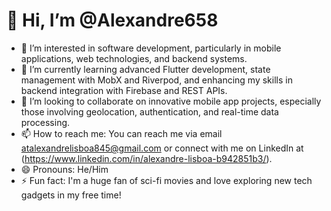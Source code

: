 # 👋 Hi, I’m @Alexandre658

- 👀 I’m interested in software development, particularly in mobile applications, web technologies, and backend systems.
- 🌱 I’m currently learning advanced Flutter development, state management with MobX and Riverpod, and enhancing my skills in backend integration with Firebase and REST APIs.
- 💞️ I’m looking to collaborate on innovative mobile app projects, especially those involving geolocation, authentication, and real-time data processing.
- 📫 How to reach me: You can reach me via email atalexandrelisboa845@gmail.com or connect with me on LinkedIn at (https://www.linkedin.com/in/alexandre-lisboa-b942851b3/).
- 😄 Pronouns: He/Him
- ⚡ Fun fact: I'm a huge fan of sci-fi movies and love exploring new tech gadgets in my free time!

<!---
Alexandre658/Alexandre658 is a ✨ special ✨ repository because its `README.md` (this file) appears on your GitHub profile.
You can click the Preview link to take a look at your changes.
--->
